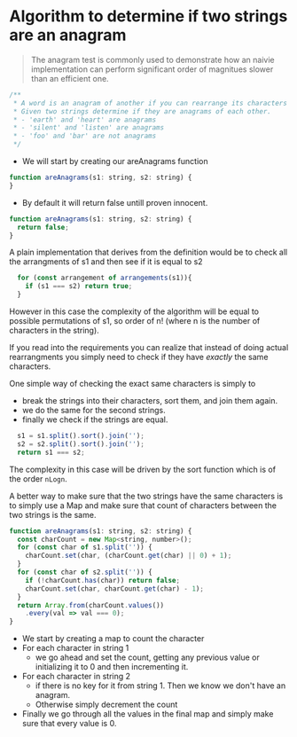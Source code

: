 # Algorithm to determine if two strings are an anagram
> The anagram test is commonly used to demonstrate how an naivie implementation can perform significant order of magnitues slower than an efficient one.

```js
/**
 * A word is an anagram of another if you can rearrange its characters to produce the second word. 
 * Given two strings determine if they are anagrams of each other.
 * - 'earth' and 'heart' are anagrams
 * - 'silent' and 'listen' are anagrams
 * - 'foo' and 'bar' are not anagrams
 */
```

* We will start by creating our areAnagrams function 

```js
function areAnagrams(s1: string, s2: string) {
}
```
* By default it will return false untill proven innocent.
```js
function areAnagrams(s1: string, s2: string) {
  return false;
}
```

A plain implementation that derives from the definition would be to check all the arrangments of s1 
and then see if it is equal to s2

```js
  for (const arrangement of arrangements(s1)){
    if (s1 === s2) return true;
  }
```
However in this case the complexity of the algorithm will be equal to possible permutations of s1, so order of n! (where n is the number of characters in the string).

If you read into the requirements you can realize that instead of doing actual rearrangments you simply need to check if they have *exactly* the same characters. 

One simple way of checking the exact same characters is simply to 
* break the strings into their characters, sort them, and join them again. 
* we do the same for the second strings.
* finally we check if the strings are equal.

```js
  s1 = s1.split().sort().join('');
  s2 = s2.split().sort().join('');
  return s1 === s2;
```

The complexity in this case will be driven by the sort function which is of the order `nLogn`.

A better way to make sure that the two strings have the same characters is to simply use a Map and make sure that count of characters between the two strings is the same. 

```js
function areAnagrams(s1: string, s2: string) {
  const charCount = new Map<string, number>();
  for (const char of s1.split('')) {
    charCount.set(char, (charCount.get(char) || 0) + 1);
  }
  for (const char of s2.split('')) {
    if (!charCount.has(char)) return false;
    charCount.set(char, charCount.get(char) - 1);
  }
  return Array.from(charCount.values())
    .every(val => val === 0);
}
```
* We start by creating a map to count the character 
* For each character in string 1 
  * we go ahead and set the count, getting any previous value or initializing it to 0 and then incrementing it.
* For each character in string 2 
  * if there is no key for it from string 1. Then we know we don't have an anagram.
  * Otherwise simply decrement the count
* Finally we go through all the values in the final map and simply make sure that every value is 0.
